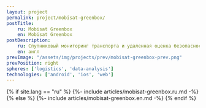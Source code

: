```yaml
---
layout: project
permalink: project/mobisat-greenbox/
postTitle: 
    ru: Mobisat Greenbox
    en: Mobisat Greenbox
postDescription: 
    ru: Спутниковый мониторинг транспорта и удаленная оценка безопасности вождения с мобильных устройств и личных компьютеров
    en: англ
prevImage: "/assets/img/projects/prev/mobisat-greenbox-prev.png"
prevPosition: right
spheres: ['logistics', 'data-analysis']
technologies: ['android', 'ios', 'web']
---
```


{% if site.lang == "ru" %}
{%- include articles/mobisat-greenbox.ru.md -%}
{% else %}
{%- include articles/mobisat-greenbox.en.md -%}
{% endif %}